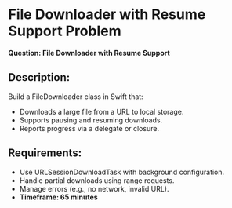 # File Downloader with Resume Support Problem

**Question: File Downloader with Resume Support**

## Description:
Build a FileDownloader class in Swift that:

- Downloads a large file from a URL to local storage.
- Supports pausing and resuming downloads.
- Reports progress via a delegate or closure.

## Requirements:
- Use URLSessionDownloadTask with background configuration.
- Handle partial downloads using range requests.
- Manage errors (e.g., no network, invalid URL).
- **Timeframe: 65 minutes**

